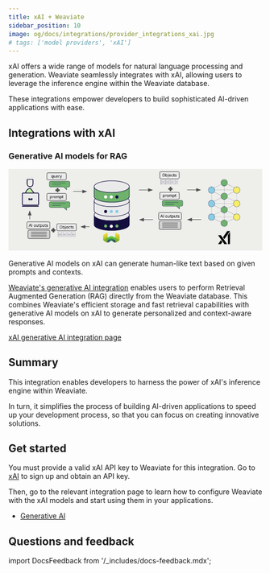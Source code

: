 ```yaml
---
title: xAI + Weaviate
sidebar_position: 10
image: og/docs/integrations/provider_integrations_xai.jpg
# tags: ['model providers', 'xAI']
---
```


<!-- Note: for images, use https://docs.google.com/presentation/d/15opIcJuaIjEEcs_1Zm8B6pccox2p7_MHSjCnRv4dPfU/edit?usp=sharing -->

xAI offers a wide range of models for natural language processing and generation. Weaviate seamlessly integrates with xAI, allowing users to leverage the inference engine within the Weaviate database.

These integrations empower developers to build sophisticated AI-driven applications with ease.

## Integrations with xAI

### Generative AI models for RAG

![Single prompt RAG integration generates individual outputs per search result](../_includes/integration_xai_rag.png)

Generative AI models on xAI can generate human-like text based on given prompts and contexts.

[Weaviate's generative AI integration](./generative.md) enables users to perform Retrieval Augmented Generation (RAG) directly from the Weaviate database. This combines Weaviate's efficient storage and fast retrieval capabilities with generative AI models on xAI to generate personalized and context-aware responses.

[xAI generative AI integration page](./generative.md)

## Summary

This integration enables developers to harness the power of xAI's inference engine within Weaviate.

In turn, it simplifies the process of building AI-driven applications to speed up your development process, so that you can focus on creating innovative solutions.

## Get started

You must provide a valid xAI API key to Weaviate for this integration. Go to [xAI](https://console.x.ai/) to sign up and obtain an API key.

Then, go to the relevant integration page to learn how to configure Weaviate with the xAI models and start using them in your applications.

- [Generative AI](./generative.md)

## Questions and feedback

import DocsFeedback from '/_includes/docs-feedback.mdx';

<DocsFeedback/>

